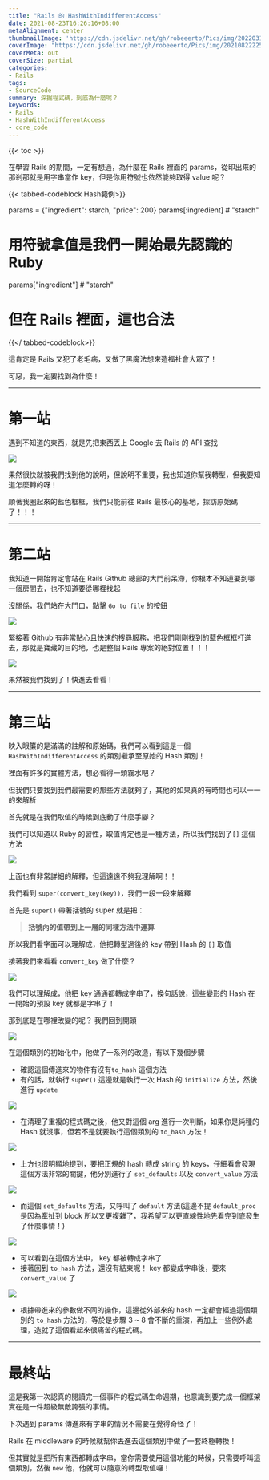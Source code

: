 ```yaml
---
title: "Rails 的 HashWithIndifferentAccess"
date: 2021-08-23T16:26:16+08:00
metaAlignment: center
thumbnailImage: 'https://cdn.jsdelivr.net/gh/robeeerto/Pics/img/202203140233343.png'
coverImage: "https://cdn.jsdelivr.net/gh/robeeerto/Pics/img/202108222257343.jpg" 
coverMeta: out
coverSize: partial
categories:
- Rails
tags:
- SourceCode
summary: 深掘程式碼，到底為什麼呢？
keywords:
- Rails
- HashWithIndifferentAccess
- core_code
---
```


{{< toc >}}

在學習 Rails 的期間，一定有想過，為什麼在 Rails 裡面的 params，從印出來的那剎那就是用字串當作 key，但是你用符號也依然能夠取得 value 呢？

{{< tabbed-codeblock Hash範例>}}
<!-- tab ruby -->
params = {"ingredient": starch, "price": 200}
params[:ingredient] # "starch"
# 用符號拿值是我們一開始最先認識的 Ruby
params["ingredient"] # "starch"
# 但在 Rails 裡面，這也合法
<!--endtab -->
{{</ tabbed-codeblock>}}

這肯定是 Rails 又犯了老毛病，又做了黑魔法想來造福社會大眾了！

可惡，我一定要找到為什麼！

---

# 第一站
遇到不知道的東西，就是先把東西丟上 Google 去 Rails 的 API 查找


![](https://cdn.jsdelivr.net/gh/robeeerto/Pics/img/202108231634900.png)


果然很快就被我們找到他的說明，但說明不重要，我也知道你幫我轉型，但我要知道怎麼轉的呀！

順著我圈起來的藍色框框，我們只能前往 Rails 最核心的基地，探訪原始碼了！！！

---

# 第二站

我知道一開始肯定會站在 Rails Github 總部的大門前呆滯，你根本不知道要到哪一個房間去，也不知道要從哪裡找起

沒關係，我們站在大門口，點擊 `Go to file` 的按鈕


![](https://cdn.jsdelivr.net/gh/robeeerto/Pics/img/202108231636889.png)


緊接著 Github 有非常貼心且快速的搜尋服務，把我們剛剛找到的藍色框框打進去，那就是寶藏的目的地，也是整個 Rails 專案的絕對位置！！！


![](https://cdn.jsdelivr.net/gh/robeeerto/Pics/img/202108231636979.png)


果然被我們找到了！快進去看看！

---

# 第三站

映入眼簾的是滿滿的註解和原始碼，我們可以看到這是一個 `HashWithIndifferentAccess` 的類別繼承至原始的 Hash 類別！

裡面有許多的實體方法，想必看得一頭霧水吧？

但我們只要找到我們最需要的那些方法就夠了，其他的如果真的有時間也可以一一的來解析

首先就是在我們取值的時候到底動了什麼手腳？

我們可以知道以 Ruby 的習性，取值肯定也是一種方法，所以我們找到了`[]` 這個方法


![](https://cdn.jsdelivr.net/gh/robeeerto/Pics/img/202108231638655.png)


上面也有非常詳細的解釋，但這遠遠不夠我理解啊！！

我們看到 `super(convert_key(key))`，我們一段一段來解釋

首先是 `super()` 帶著括號的 super 就是把：

> **括號內的值帶到上一層的同樣方法中運算**

所以我們看字面可以理解成，他把轉型過後的 key 帶到 Hash 的 `[]` 取值

接著我們來看看 `convert_key` 做了什麼？


![](https://cdn.jsdelivr.net/gh/robeeerto/Pics/img/202108231639141.png)


我們可以理解成，他把 key 通通都轉成字串了，換句話說，這些變形的 Hash 在一開始的預設 key 就都是字串了！

那到底是在哪裡改變的呢？ 我們回到開頭


![](https://cdn.jsdelivr.net/gh/robeeerto/Pics/img/202108231639673.png)


在這個類別的初始化中，他做了一系列的改造，有以下幾個步驟

* 確認這個傳進來的物件有沒有`to_hash` 這個方法
* 有的話，就執行 `super()` 這邊就是執行一次 Hash 的 `initialize` 方法，然後進行 `update` 


![](https://cdn.jsdelivr.net/gh/robeeerto/Pics/img/202108231640072.png)


* 在清理了重複的程式碼之後，他又對這個 arg 進行一次判斷，如果你是純種的 Hash 就沒事，但若不是就要執行這個類別的 `to_hash` 方法！


![](https://cdn.jsdelivr.net/gh/robeeerto/Pics/img/202108231641623.png)


* 上方也很明顯地提到，要把正規的 hash 轉成 string 的 keys，仔細看會發現這個方法非常的關鍵，他分別進行了 `set_defaults` 以及 `convert_value` 方法


![](https://cdn.jsdelivr.net/gh/robeeerto/Pics/img/202108231642851.png)


* 而這個 `set_defaults` 方法，又呼叫了 `default` 方法(這邊不提 `default_proc` 是因為牽扯到 block 所以又更複雜了，我希望可以更直線性地先看完到底發生了什麼事情！)


![](https://cdn.jsdelivr.net/gh/robeeerto/Pics/img/202108231642347.png)


* 可以看到在這個方法中， key 都被轉成字串了
* 接著回到 `to_hash` 方法，還沒有結束呢！ key 都變成字串後，要來 `convert_value` 了 


![](https://cdn.jsdelivr.net/gh/robeeerto/Pics/img/202108231643782.png)


* 根據帶進來的參數做不同的操作，這邊從外部來的 hash 一定都會經過這個類別的 `to_hash` 方法的，等於是步驟 3 ~ 8 會不斷的重演，再加上一些例外處理，造就了這個看起來很痛苦的程式碼。

---

# 最終站

這是我第一次認真的閱讀完一個事件的程式碼生命週期，也意識到要完成一個框架實在是一件超級無敵誇張的事情。

下次遇到 params 傳進來有字串的情況不需要在覺得奇怪了！ 

Rails 在 middleware 的時候就幫你丟進去這個類別中做了一套終極轉換！

但其實就是把所有東西都轉成字串，當你需要使用這個功能的時候，只需要呼叫這個類別，然後 `new` 他，他就可以隨意的轉型取值囉！
